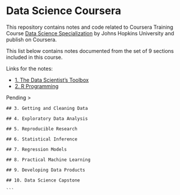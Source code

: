 # Data Science Coursera

This repository contains notes and code related to Coursera Training Course [Data Science Specialization](https://www.coursera.org/specializations/jhu-data-science) by Johns Hopkins University and publish on Coursera.

This list below contains notes documented from the set of 9 sections included in this course. 

Links for the notes:
 - [1. The Data Scientist’s Toolbox](https://github.com/dtrianab/datasciencecoursera/blob/master/Notes/L1_DataScientists_Toolbox.md)
 - [2. R Programming](https://github.com/dtrianab/datasciencecoursera/blob/master/Notes/L2_R_Programming.md)


Pending >
````
## 3. Getting and Cleaning Data

## 4. Exploratory Data Analysis

## 5. Reproducible Research

## 6. Statistical Inference

## 7. Regression Models

## 8. Practical Machine Learning

## 9. Developing Data Products

## 10. Data Science Capstone

```